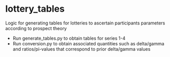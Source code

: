# lottery_tables
Logic for generating tables for lotteries to ascertain participants parameters according to prospect theory

* Run generate_tables.py to obtain tables for series 1-4
* Run conversion.py to obtain associated quantities such as delta/gamma and ratios/pi-values that correspond to prior delta/gamma values
